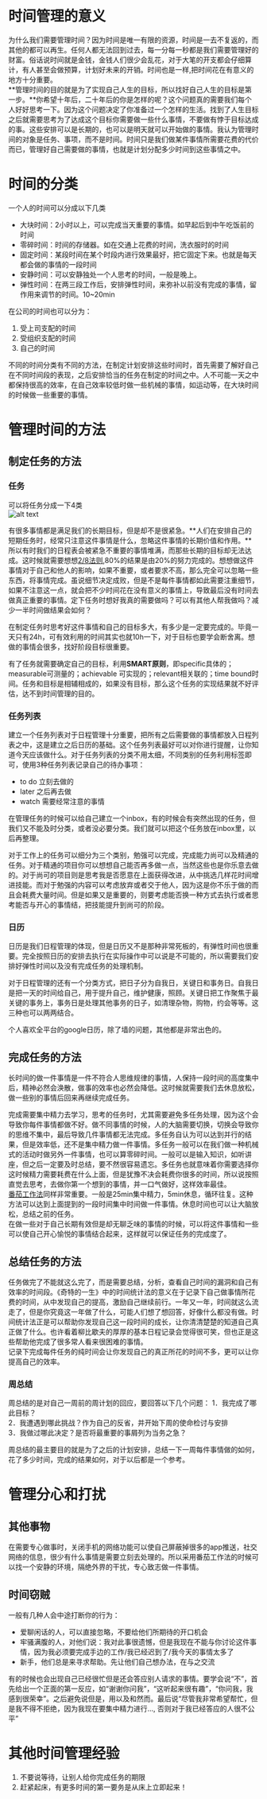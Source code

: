 # 时间管理的意义
为什么我们需要管理时间？因为时间是唯一有限的资源，时间是一去不复返的，而其他的都可以再生。任何人都无法回到过去，每一分每一秒都是我们需要管理好的财富。俗话说时间就是金钱，金钱人们很少会乱花，对于大笔的开支都会仔细算计，有人甚至会做预算，计划好未来的开销。时间也是一样,把时间花在有意义的地方十分重要。<br>
**管理时间的目的就是为了实现自己人生的目标，所以找好自己人生的目标是第一步。**你希望十年后，二十年后的你是怎样的呢？这个问题真的需要我们每个人好好思考一下。因为这个问题决定了你准备过一个怎样的生活。找到了人生目标之后就需要思考为了达成这个目标你需要做一些什么事情，不要做有悖于目标达成的事。这些安排可以是长期的，也可以是明天就可以开始做的事情。我认为管理时间的对象是任务、事项，而不是时间。时间只是我们做某件事情所需要花费的代价而已，管理好自己需要做的事情，也就是计划分配多少时间到这些事情之中。

# 时间的分类
一个人的时间可以分成以下几类
 - 大块时间：2小时以上，可以完成当天重要的事情。如早起后到中午吃饭前的时间
 - 零碎时间：时间的存储器。如在交通上花费的时间，洗衣服时的时间
 - 固定时间：某段时间在某个时段内进行效果最好，把它固定下来。也就是每天都会做的事情的一段时间
 - 安静时间：可以安静独处一个人思考的时间，一般是晚上。
 - 弹性时间：在两三段工作后，安排弹性时间，来弥补以前没有完成的事情，留作用来调节的时间。10~20min

在公司的时间也可以分为：
1. 受上司支配的时间
2. 受组织支配的时间
3. 自己的时间

不同的时间分类有不同的方法，在制定计划安排这些时间时，首先需要了解好自己在不同时间段的表现，之后安排恰当的任务在制定的时间之中。人不可能一天之中都保持很高的效率，在自己效率较低时做一些机械的事情，如运动等，在大块时间的时候做一些重要的事情。


# 管理时间的方法
## 制定任务的方法
### 任务
可以将任务分成一下4类 <br>
![alt text](https://github.com/cczhong11/my-markdown/blob/master/pic/1.png)<br>

有很多事情都是满足我们的长期目标，但是却不是很紧急。**人们在安排自己的短期任务时，经常只注意这件事情是什么，忽略这件事情的长期价值和作用。**所以有时我们的日程表会被紧急不重要的事情堆满，而那些长期的目标却无法达成。这时候就需要想想[2/8法则](https://www.wikiwand.com/zh/%E5%B8%95%E9%9B%B7%E6%89%98%E6%B3%95%E5%88%99),80%的结果是由20%的努力完成的。想想做这件事情对于自己和他人的影响，如果不重要，或者要求不高，那么完全可以忽略一些东西，将事情完成。虽说细节决定成败，但是不是每件事情都如此需要注重细节，如果不注意这一点，就会把不少时间花在没有意义的事情上，导致最后没有时间去做真正重要的事情。定下任务时想好我真的需要做吗？可以有其他人帮我做吗？减少一半时间做结果会如何？

在制定任务时思考好这件事情和自己的目标多大，有多少是一定要完成的。毕竟一天只有24h，可有效利用的时间其实也就10h一下，对于目标也要学会断舍离。想做的事情会很多，找好阶段目标很重要。 

有了任务就需要确定自己的目标，利用**SMART原则**，即specific具体的；measurable可测量的；achievable 可实现的；relevant相关联的；time bound时间。任务和目标是相辅相成的，如果没有目标，那么这个任务的实现结果就不好评估，达不到时间管理的目的。

### 任务列表
建立一个任务列表对于日程管理十分重要，把所有之后需要做的事情都放入日程列表之中，这是建立之后日历的基础。这个任务列表最好可以对你进行提醒，让你知道今天应该做什么。对于任务列表的分类不用太细，不同类别的任务利用标签即可，使用3种任务列表记录自己的待办事项：
 - to do 立刻去做的
 - later 之后再去做
 - watch 需要经常注意的事情

在管理任务的时候可以给自己建立一个inbox，有的时候会有突然出现的任务，但我们又不能及时分类，或者没必要分类。我们就可以把这个任务放在inbox里，以后再整理。

对于工作上的任务可以细分为三个类别，勉强可以完成，完成能力尚可以及精通的任务。对于精通的项目你可以想想自己能否再多做一点，当然这些也是你乐意去做的。对于尚可的项目则是思考我是否愿意在上面获得改进，从中挑选几样花时间增进技能。而对于勉强的内容可以考虑放弃或者交于他人，因为这是你不乐于做的而且会耗费大量时间。但是如果又是重要的，则要考虑能否换一种方式去执行或者思考能否与开心的事情结，把技能提升到尚可的阶段。

### 日历
日历是我们日程管理的体现，但是日历又不是那种非常死板的，有弹性时间也很重要。完全按照日历的安排去执行在实际操作中可以说是不可能的，所以需要我们安排好弹性时间以及没有完成任务的处理机制。

对于日程管理的还有一个分类方式，把日子分为自我日，关键日和事务日。自我日是把一天的时间给自己，用于提升自己，维护健康，照顾。关键日把工作聚焦于最关键的事务上，事务日是处理其他事务的日子，如清理杂物，购物，约会等等。这三种也可以两两结合。

个人喜欢全平台的google日历，除了墙的问题，其他都是非常出色的。
## 完成任务的方法
长时间的做一件事情是一件不符合人思维规律的事情，人保持一段时间的高度集中后，精神必然会涣散，做事的效率也必然会降低。这时候就需要我们去休息放松，做一些别的事情后回来再继续完成任务。

完成需要集中精力去学习，思考的任务时，尤其需要避免多任务处理，因为这个会导致你每件事情都做不好。做不同事情的时候，人的大脑需要切换，切换会导致你的思维不集中，最后导致几件事情都无法完成。多任务自认为可以达到并行的结果，但是效率低，还不是集中精力做一件事情。多任务一般可以在我们做一种机械式的活动时做另外一件事情，也可以算零碎时间。一般可以是输入知识，如听讲座，但之后一定要及时总结，要不然很容易遗忘。多任务也就意味着你需要选择你这时候精力需要耗费在什么上面，但是犹豫不决会耗费你很多的时间，所以说按照直觉去思考，去做你第一个想到的事情，并一口气做好，这样效率最佳。<br>
[番茄工作法](https://www.zhihu.com/question/20189826)同样非常重要。一般是25min集中精力，5min休息，循环往复。这种方法可以达到上面提到的一段时间集中时间做一件事情。休息时间也可以让大脑放松，总结之前的任务。<br>
在做一些对于自己长期有效但是却无聊乏味的事情的时候，可以将这件事情和一些可以使自己开心愉悦的事情结合起来，这样就可以保证任务的完成度了。
## 总结任务的方法
任务做完了不能就这么完了，而是需要总结，分析，查看自己时间的漏洞和自己有效率的时间段。《奇特的一生》中的时间统计法的意义在于记录下自己做事情所花费的时间，从中发现自己的提高，激励自己继续前行。一年又一年，时间就这么流走了，但是你究竟这一年做了什么，可能人们想了想回答，好像什么都没有做。时间统计法正是可以帮助你发现自己这一段时间的成长，让你清清楚楚的知道自己真正做了什么。也许看着柳比歇夫的厚厚的基本日程记录会觉得很可笑，但也正是这些帮助他完成了很多常人看来很困难的事情。<br>
记录下完成每件任务的纯时间会让你发现自己的真正所花的时间不多，更可以让你提高自己的效率。

### 周总结
周总结的是对自己一周前的周计划的回应，要回答以下几个问题：
1．我完成了哪此目标？<br>
2．我遭遇到哪此挑战？作为自己的反省，并开始下周的使命检讨与安排<br>
3．我做过哪此决定？是否将最重要的事屑列为当务之急？<br>

周总结的最主要目的就是为了之后的计划安排，总结一下一周每件事情做的如何，花了多少时间，完成的结果如何，对于以后都是一个参考。

# 管理分心和打扰
## 其他事物
在需要专心做事时，关闭手机的网络功能可以使自己屏蔽掉很多的app推送，社交网络的信息，很少有什么事情是需要立刻去处理的。所以采用番茄工作法的时候可以找一个安静的环境，隔绝外界的干扰，专心致志做一件事情。
## 时间窃贼
一般有几种人会中途打断你的行为：
 - 爱聊闲话的人，可以直接忽略，不要给他们所期待的开口机会
 - 牢骚满腹的人，对他们说：我对此事很遗憾，但是我现在不能与你讨论这件事情，因为我必须要完成手边的工作/我已经迟到了/我今天的事情太多了
 - 新手，他们总是来寻求帮助。先让他们自己想办法，在与之交流

 有的时候也会出现自己已经很忙但是还会答应别人请求的事情。要学会说“不”，首先给出一个正面的第一反应，如“谢谢你问我”，“这听起来很有趣”，“你问我，我感到很荣幸”。之后避免说但是，用以及和然而。最后说“尽管我非常希望帮忙，但是我不得不拒绝，因为我现在要集中精力进行..., 否则对于我已经答应的人很不公平”

# 其他时间管理经验
1. 不要说等待，让别人给你完成任务的期限
2. 赶紧起床，有更多时间的第一要务是从床上立即起来！